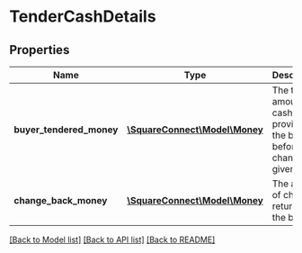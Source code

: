 # TenderCashDetails

## Properties
Name | Type | Description | Notes
------------ | ------------- | ------------- | -------------
**buyer_tendered_money** | [**\SquareConnect\Model\Money**](Money.md) | The total amount of cash provided by the buyer, before change is given. | [optional] 
**change_back_money** | [**\SquareConnect\Model\Money**](Money.md) | The amount of change returned to the buyer. | [optional] 

[[Back to Model list]](../README.md#documentation-for-models) [[Back to API list]](../README.md#documentation-for-api-endpoints) [[Back to README]](../README.md)


